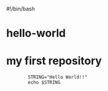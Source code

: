 #!/bin/bash
# hello-world
# my first repository
          
            STRING="Hello World!!"
            echo $STRING 

